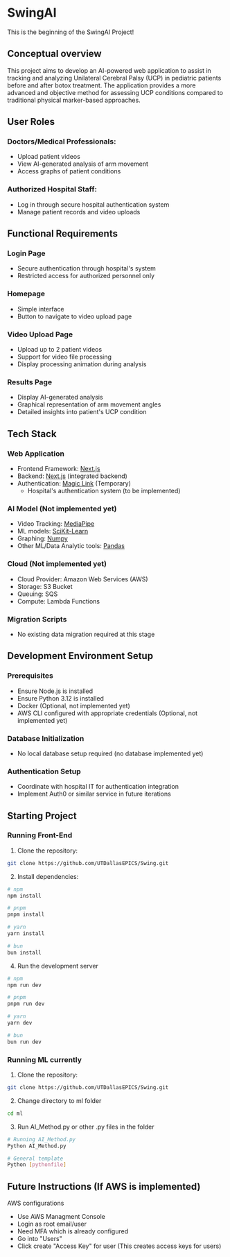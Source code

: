 # SwingAI

This is the beginning of the SwingAI Project! 

## Conceptual overview

This project aims to develop an AI-powered web application to assist in tracking and analyzing Unilateral Cerebral Palsy (UCP) in pediatric patients before and after botox treatment. The application provides a more advanced and objective method for assessing UCP conditions compared to traditional physical marker-based approaches.

## User Roles

### Doctors/Medical Professionals:

- Upload patient videos
- View AI-generated analysis of arm movement
- Access graphs of patient conditions

### Authorized Hospital Staff:

- Log in through secure hospital authentication system
- Manage patient records and video uploads

## Functional Requirements

### Login Page

- Secure authentication through hospital's system
- Restricted access for authorized personnel only

### Homepage

- Simple interface
- Button to navigate to video upload page

### Video Upload Page

- Upload up to 2 patient videos
- Support for video file processing
- Display processing animation during analysis

### Results Page

- Display AI-generated analysis
- Graphical representation of arm movement angles
- Detailed insights into patient's UCP condition

## Tech Stack

### Web Application

- Frontend Framework: [Next.js](https://nextjs.org/)
- Backend: [Next.js](https://nextjs.org/) (integrated backend)
- Authentication: [Magic Link](https://magic.link/docs/home/welcome) (Temporary)
  - Hospital's authentication system (to be implemented)

### AI Model (Not implemented yet)

- Video Tracking: [MediaPipe](https://ai.google.dev/edge/mediapipe/solutions/guide)
- ML models: [SciKit-Learn](https://scikit-learn.org/stable/)
- Graphing: [Numpy](https://numpy.org/)
- Other ML/Data Analytic tools: [Pandas](https://pandas.pydata.org/)

### Cloud (Not implemented yet)

- Cloud Provider: Amazon Web Services (AWS)
- Storage: S3 Bucket
- Queuing: SQS
- Compute: Lambda Functions

### Migration Scripts

- No existing data migration required at this stage

## Development Environment Setup
### Prerequisites

- Ensure Node.js is installed
- Ensure Python 3.12 is installed
- Docker (Optional, not implemented yet)
- AWS CLI configured with appropriate credentials (Optional, not implemented yet)

### Database Initialization

- No local database setup required (no database implemented yet)

### Authentication Setup

- Coordinate with hospital IT for authentication integration
- Implement Auth0 or similar service in future iterations

## Starting Project
### Running Front-End
1. Clone the repository:
  ```bash
  git clone https://github.com/UTDallasEPICS/Swing.git
  ```

2. Install dependencies:
  ```bash
  # npm
  npm install

  # pnpm
  pnpm install

  # yarn
  yarn install

  # bun
  bun install
  ```

4. Run the development server
  ```bash
  # npm
  npm run dev

  # pnpm
  pnpm run dev

  # yarn
  yarn dev

  # bun
  bun run dev
  ```
### Running ML currently
1. Clone the repository:
  ```bash
  git clone https://github.com/UTDallasEPICS/Swing.git
  ```

2. Change directory to ml folder
  ```bash
  cd ml
  ```

3. Run AI_Method.py or other .py files in the folder
  ```bash
  # Running AI_Method.py
  Python AI_Method.py

  # General template
  Python [pythonfile]
  ```

## Future Instructions (If AWS is implemented)
AWS configurations
- Use AWS Managment Console
- Login as root email/user
- Need MFA which is already configured
- Go into "Users"
- Click create "Access Key" for user (This creates access keys for users)
